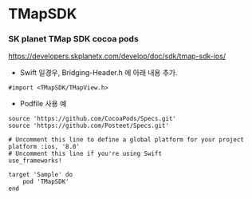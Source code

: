 # TMapSDK
### SK planet TMap SDK cocoa pods

https://developers.skplanetx.com/develop/doc/sdk/tmap-sdk-ios/

- Swift 일경우, Bridging-Header.h 에 아래 내용 추가.
```
#import <TMapSDK/TMapView.h>
```

- Podfile 사용 예
```
source 'https://github.com/CocoaPods/Specs.git'
source 'https://github.com/Posteet/Specs.git'

# Uncomment this line to define a global platform for your project
platform :ios, '8.0'
# Uncomment this line if you're using Swift
use_frameworks!

target 'Sample' do
    pod 'TMapSDK'
end
```
